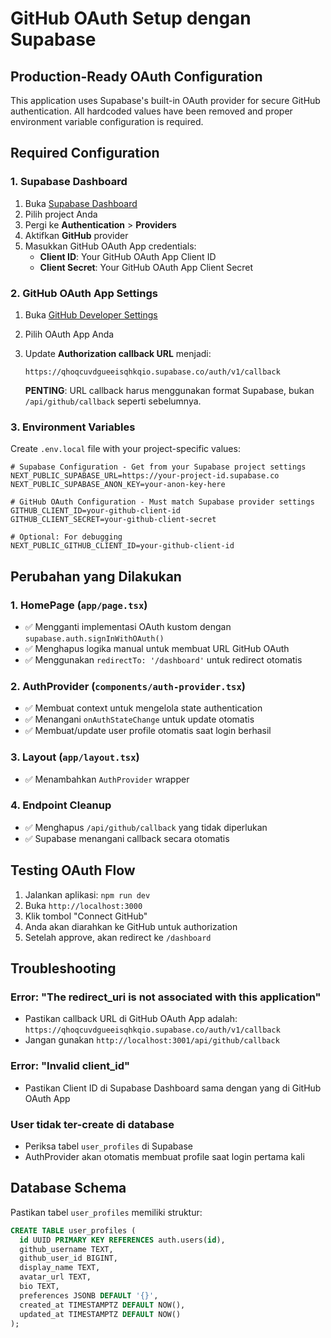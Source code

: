 # GitHub OAuth Setup dengan Supabase

## Production-Ready OAuth Configuration

This application uses Supabase's built-in OAuth provider for secure GitHub authentication. All hardcoded values have been removed and proper environment variable configuration is required.

## Required Configuration

### 1. Supabase Dashboard
1. Buka [Supabase Dashboard](https://app.supabase.com)
2. Pilih project Anda
3. Pergi ke **Authentication** > **Providers**
4. Aktifkan **GitHub** provider
5. Masukkan GitHub OAuth App credentials:
   - **Client ID**: Your GitHub OAuth App Client ID
   - **Client Secret**: Your GitHub OAuth App Client Secret

### 2. GitHub OAuth App Settings
1. Buka [GitHub Developer Settings](https://github.com/settings/developers)
2. Pilih OAuth App Anda
3. Update **Authorization callback URL** menjadi:
   ```
   https://qhoqcuvdgueeisqhkqio.supabase.co/auth/v1/callback
   ```
   
   **PENTING**: URL callback harus menggunakan format Supabase, bukan `/api/github/callback` seperti sebelumnya.

### 3. Environment Variables
Create `.env.local` file with your project-specific values:
```env
# Supabase Configuration - Get from your Supabase project settings
NEXT_PUBLIC_SUPABASE_URL=https://your-project-id.supabase.co
NEXT_PUBLIC_SUPABASE_ANON_KEY=your-anon-key-here

# GitHub OAuth Configuration - Must match Supabase provider settings
GITHUB_CLIENT_ID=your-github-client-id
GITHUB_CLIENT_SECRET=your-github-client-secret

# Optional: For debugging
NEXT_PUBLIC_GITHUB_CLIENT_ID=your-github-client-id
```

## Perubahan yang Dilakukan

### 1. HomePage (`app/page.tsx`)
- ✅ Mengganti implementasi OAuth kustom dengan `supabase.auth.signInWithOAuth()`
- ✅ Menghapus logika manual untuk membuat URL GitHub OAuth
- ✅ Menggunakan `redirectTo: '/dashboard'` untuk redirect otomatis

### 2. AuthProvider (`components/auth-provider.tsx`)
- ✅ Membuat context untuk mengelola state authentication
- ✅ Menangani `onAuthStateChange` untuk update otomatis
- ✅ Membuat/update user profile otomatis saat login berhasil

### 3. Layout (`app/layout.tsx`)
- ✅ Menambahkan `AuthProvider` wrapper

### 4. Endpoint Cleanup
- ✅ Menghapus `/api/github/callback` yang tidak diperlukan
- ✅ Supabase menangani callback secara otomatis

## Testing OAuth Flow

1. Jalankan aplikasi: `npm run dev`
2. Buka `http://localhost:3000`
3. Klik tombol "Connect GitHub"
4. Anda akan diarahkan ke GitHub untuk authorization
5. Setelah approve, akan redirect ke `/dashboard`

## Troubleshooting

### Error: "The redirect_uri is not associated with this application"
- Pastikan callback URL di GitHub OAuth App adalah: `https://qhoqcuvdgueeisqhkqio.supabase.co/auth/v1/callback`
- Jangan gunakan `http://localhost:3001/api/github/callback`

### Error: "Invalid client_id"
- Pastikan Client ID di Supabase Dashboard sama dengan yang di GitHub OAuth App

### User tidak ter-create di database
- Periksa tabel `user_profiles` di Supabase
- AuthProvider akan otomatis membuat profile saat login pertama kali

## Database Schema

Pastikan tabel `user_profiles` memiliki struktur:
```sql
CREATE TABLE user_profiles (
  id UUID PRIMARY KEY REFERENCES auth.users(id),
  github_username TEXT,
  github_user_id BIGINT,
  display_name TEXT,
  avatar_url TEXT,
  bio TEXT,
  preferences JSONB DEFAULT '{}',
  created_at TIMESTAMPTZ DEFAULT NOW(),
  updated_at TIMESTAMPTZ DEFAULT NOW()
);
```
